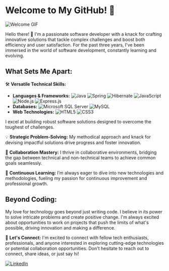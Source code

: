 # Welcome to My GitHub! 🚀

![Welcome GIF](https://media.giphy.com/media/ASd0Ukj0y3qMM/giphy.gif)

Hello there! 👋 I'm a passionate software developer with a knack for crafting innovative solutions that tackle complex challenges and boost both efficiency and user satisfaction. For the past three years, I've been immersed in the world of software development, constantly learning and evolving.

## What Sets Me Apart:

🛠 **Versatile Technical Skills:**
- **Languages & Frameworks:** ![Java](https://img.shields.io/badge/Java-%23ED8B00.svg?style=flat&logo=java&logoColor=white) ![Spring](https://img.shields.io/badge/Spring-%236DB33F.svg?style=flat&logo=spring&logoColor=white) ![Hibernate](https://img.shields.io/badge/Hibernate-%23992774.svg?style=flat&logo=hibernate&logoColor=white) ![JavaScript](https://img.shields.io/badge/JavaScript-%23F7DF1E.svg?style=flat&logo=javascript&logoColor=black) ![Node.js](https://img.shields.io/badge/Node.js-%23339933.svg?style=flat&logo=nodedotjs&logoColor=white) ![Express.js](https://img.shields.io/badge/Express.js-%23000000.svg?style=flat&logo=express&logoColor=white)
- **Databases:** ![Microsoft SQL Server](https://img.shields.io/badge/SQL%20Server-%23CC2927.svg?style=flat&logo=microsoftsqlserver&logoColor=white) ![MySQL](https://img.shields.io/badge/MySQL-%234479A1.svg?style=flat&logo=mysql&logoColor=white)
- **Web Technologies:** ![HTML5](https://img.shields.io/badge/HTML5-%23E34F26.svg?style=flat&logo=html5&logoColor=white) ![CSS3](https://img.shields.io/badge/CSS3-%231572B6.svg?style=flat&logo=css3&logoColor=white)

I excel at building robust software solutions designed to overcome the toughest of challenges.

💡 **Strategic Problem-Solving:**
My methodical approach and knack for devising impactful solutions drive progress and foster innovation.

🤝 **Collaboration Mastery:**
I thrive in collaborative environments, bridging the gap between technical and non-technical teams to achieve common goals seamlessly.

🚀 **Continuous Learning:**
I’m always eager to dive into new technologies and methodologies, fueling my passion for continuous improvement and professional growth.

## Beyond Coding:

My love for technology goes beyond just writing code. I believe in its power to solve intricate problems and create positive change. I'm always excited about opportunities to work on projects that push the limits of what's possible, driving innovation and making a difference.

🔗 **Let's Connect:**
I'm excited to connect with fellow tech enthusiasts, professionals, and anyone interested in exploring cutting-edge technologies or potential collaboration opportunities. Don't hesitate to reach out to connect, share ideas, or just say hi!

[![LinkedIn](https://img.shields.io/badge/LinkedIn-0077B5?style=for-the-badge&logo=linkedin&logoColor=white)](https://www.linkedin.com/in/tringuyen81)
